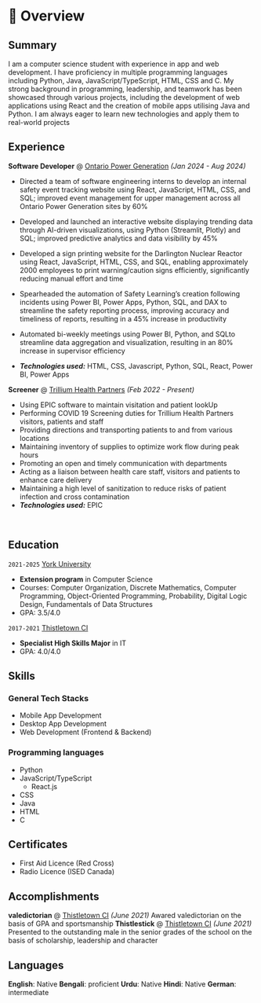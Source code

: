 # 📖 Overview

## Summary

I am a computer science student with experience in app and web development. I have proficiency in multiple programming languages including Python, Java, JavaScript/TypeScript, HTML, CSS and C. My strong background in programming, leadership, and teamwork has been showcased through various projects, including the development of web applications using React and the creation of mobile apps utilising Java and Python. I am always eager to learn new technologies and apply them to real-world projects


## Experience

**Software Developer** @ [Ontario Power Generation](https://www.opg.com/) _(Jan 2024 - Aug 2024)_

- Directed a team of software engineering interns to develop an internal safety event tracking website using React,
JavaScript, HTML, CSS, and SQL; improved event management for upper management across all Ontario Power
Generation sites by 60%

- Developed and launched an interactive website displaying trending data through AI-driven visualizations, using
Python (Streamlit, Plotly) and SQL; improved predictive analytics and data visibility by 45%

- Developed a sign printing website for the Darlington Nuclear Reactor using React, JavaScript, HTML, CSS,
and SQL, enabling approximately 2000 employees to print warning/caution signs efficiently, significantly reducing manual
effort and time

- Spearheaded the automation of Safety Learning’s creation following incidents using Power BI, Power Apps,
Python, SQL, and DAX to streamline the safety reporting process, improving accuracy and timeliness of reports, resulting in a 45% increase in productivity

- Automated bi-weekly meetings using Power BI, Python, and SQLto streamline data aggregation and
visualization, resulting in an 80% increase in supervisor efficiency
- _**Technologies used:**_ HTML, CSS, Javascript, Python, SQL, React, Power BI, Power Apps

**Screener** @ [Trillium Health Partners](https://www.thp.ca/Pages/Home.aspx) _(Feb 2022 - Present)_

- Using EPIC software to maintain visitation and patient lookUp
- Performing COVID 19 Screening duties for Trillium Health Partners visitors, patients and staff
- Providing directions and transporting patients to and from various locations
- Maintaining inventory of supplies to optimize work flow during peak hours
- Promoting an open and timely communication with departments
- Acting as a liaison between health care staff, visitors and patients to enhance care delivery
- Maintaining a high level of sanitization to reduce risks of patient infection and cross contamination
- _**Technologies used:**_ EPIC

&nbsp;

## Education

`2021-2025` [York University](https://www.yorku.ca/)
- **Extension program** in Computer Science
- Courses: Computer Organization, Discrete Mathematics, Computer Programming, 
Object-Oriented Programming, Probability, Digital Logic Design, Fundamentals of Data Structures
- GPA: 3.5/4.0


`2017-2021` [Thistletown CI](https://schoolweb.tdsb.on.ca/thistletownci)
- **Specialist High Skills Major** in IT
- GPA: 4.0/4.0

## Skills

### General Tech Stacks
- Mobile App Development
- Desktop App Development
- Web Development (Frontend & Backend)

### Programming languages
- Python
- JavaScript/TypeScript
  - React.js
- CSS
- Java
- HTML
- C

## Certificates
- First Aid Licence (Red Cross)
- Radio Licence  (ISED Canada)

## Accomplishments
**valedictorian** @ [Thistletown CI](https://schoolweb.tdsb.on.ca/thistletownci) _(June 2021)_
Awared valedictorian on the basis of GPA and sportsmanship
**Thistlestick** @ [Thistletown CI](https://schoolweb.tdsb.on.ca/thistletownci) _(June 2021)_
Presented to the outstanding male in the senior grades of the school on the basis of scholarship, leadership and character 

## Languages
**English**: Native
**Bengali**: proficient
**Urdu**: Native
**Hindi**: Native
**German**: intermediate